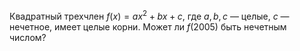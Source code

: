 Квадратный трехчлен  $f\left( x \right)=a{{x}^{2}}+bx+c$, где $a,b,c$ — целые, $c$ — нечетное, имеет целые корни. Может ли $f\left( 2005 \right)$ быть нечетным числом?